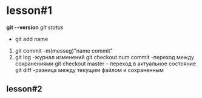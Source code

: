 # lesson#1

**git --version**
*git status*
* git add name
1. git commit -m(messeg)"name commit"
2. git log -журнал изменений
git checkout num commit -переход между сохранениями
git checkout master - переход в актуальное состояние
git diff -разница между текущим файлом и сохраненным

## lesson#2

